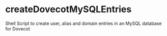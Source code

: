 createDovecotMySQLEntries
=========================

Shell Script to create user, alias and domain entries in an MySQL database for Dovecot
